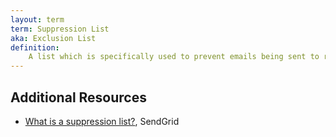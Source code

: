 ```yaml
---
layout: term
term: Suppression List
aka: Exclusion List
definition:
    A list which is specifically used to prevent emails being sent to recipients. Typically refers to lists used to supress unsubscribed people from getting emails, can also refer to lists used to prevent still-subscribed people from getting certain sends. 
---
```


## Additional Resources

- [What is a suppression list?](https://sendgrid.com/blog/what-is-a-suppression-list/), SendGrid